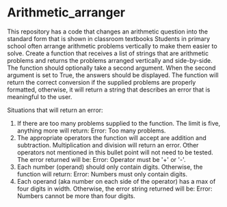 # Arithmetic_arranger
This repository has a code that changes an arithmetic question into the standard form that is shown in classroom textbooks
Students in primary school often arrange arithmetic problems vertically to make them easier to solve.
Create a function that receives a list of strings that are arithmetic problems and returns the problems arranged vertically and side-by-side. The function should optionally take a second argument. When the second argument is set to True, the answers should be displayed.
The function will return the correct conversion if the supplied problems are properly formatted, otherwise, it will return a string that describes an error that is meaningful to the user.

Situations that will return an error:
1. If there are too many problems supplied to the function. The limit is five, anything more will return: Error: Too many problems.
2. The appropriate operators the function will accept are addition and subtraction. Multiplication and division will return an error. Other operators not mentioned in this bullet point will not need to be tested. The error returned will be: Error: Operator must be '+' or '-'.
3. Each number (operand) should only contain digits. Otherwise, the function will return: Error: Numbers must only contain digits.
4. Each operand (aka number on each side of the operator) has a max of four digits in width. Otherwise, the error string returned will be: Error: Numbers cannot be more than four digits.
